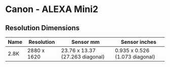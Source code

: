 # Canon - ALEXA Mini2

## Resolution Dimensions

| Name   | Resolution   | Sensor mm                       | Sensor inches                  |
|--------|--------------|---------------------------------|--------------------------------|
| 2.8K   | 2880 x 1620  | 23.76 x 13.37 (27.263 diagonal) | 0.935 x 0.526 (1.073 diagonal) |